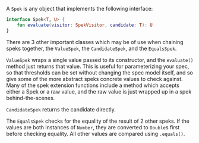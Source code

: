 
A `Spek` is any object that implements the following interface:

```kotlin
interface Spek<T, U> {
    fun evaluate(visitor: SpekVisitor, candidate: T): U
}
```

There are 3 other important classes which may be of use when chaining speks together, the `ValueSpek`, the 
`CandidateSpek`, and the `EqualsSpek`. 

`ValueSpek` wraps a single value passed to its constructor, and the `evaluate()` method just returns that value. This is
useful for parameterizing your spec, so that thresholds can be set without changing the spec model itself, and so give
some of the more abstract speks concrete values to check against. Many of the spek extension functions include a method
which accepts either a Spek or a raw value, and the raw value is just wrapped up in a spek behind-the-scenes.

`CandidateSpek` returns the candidate directly. 

The `EqualsSpek` checks for the equality of the result of 2 other speks. If the values are both instances of `Number`, 
they are converted to `Double`s first before checking equality. All other values are compared using `.equals()`.
